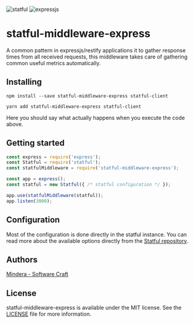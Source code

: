 ![statful](https://avatars1.githubusercontent.com/u/20299158?v=3&s=200)
![expressjs](https://camo.githubusercontent.com/b0c9dc0e2f5bcd190403159a24d4a541e496e30a/68747470733a2f2f636f6c69676f2e696f2f696d616765732f657870726573732e737667)
# statful-middleware-express

A common pattern in expressjs/restify applications it to gather response times from all received requests, this  middleware takes care of gathering common useful metrics automatically.

## Installing

```shell
npm install --save statful-middleware-express statful-client
```
```shell
yarn add statful-middleware-express statful-client
```

Here you should say what actually happens when you execute the code above.

## Getting started

```js
const express = require('express');
const Statful = require('statful');
const statfulMiddleware = require('statful-middleware-express');

const app = express();
const statful = new Statful({ /* statful configuration */ });

app.use(statfulMiddleware(statful));
app.listen(3000);
```

## Configuration

Most of the configuration is done directly in the statful instance. You can read more about the available options directly from the [Statful repository](https://github.com/statful/statful-client-nodejs#global-configuration).

## Authors

[Mindera - Software Craft](https://github.com/Mindera)

## License

statful-middleware-express is available under the MIT license. See the [LICENSE](https://raw.githubusercontent.com/statful/statful-middleware-express/master/LICENSE) file for more information.
